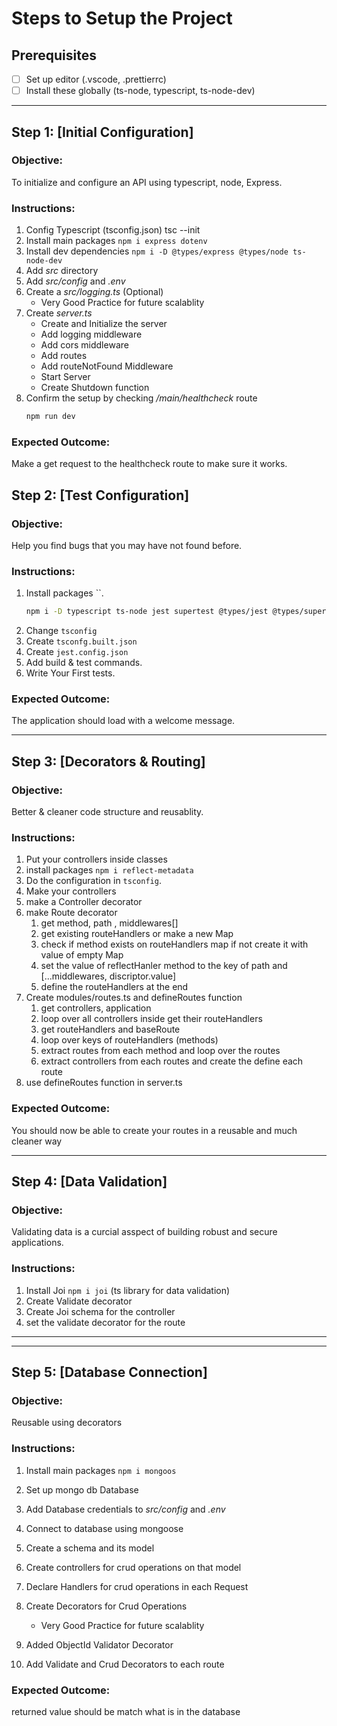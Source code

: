 # **Steps to Setup the Project**

## **Prerequisites**

-   [ ] Set up editor (.vscode, .prettierrc)
-   [ ] Install these globally (ts-node, typescript, ts-node-dev)

---

## **Step 1: [Initial Configuration]**

### **Objective:**

To initialize and configure an API using typescript, node, Express.

### **Instructions:**

1. Config Typescript (tsconfig.json) tsc --init
2. Install main packages `npm i express dotenv`
3. Install dev dependencies `npm i -D @types/express @types/node ts-node-dev`
4. Add _src_ directory
5. Add _src/config_ and _.env_
6. Create a _src/logging.ts_ (Optional)
    - Very Good Practice for future scalablity
7. Create _server.ts_
    - Create and Initialize the server
    - Add logging middleware
    - Add cors middleware
    - Add routes
    - Add routeNotFound Middleware
    - Start Server
    - Create Shutdown function
8. Confirm the setup by checking _/main/healthcheck_ route
    ```bash
    npm run dev
    ```

### **Expected Outcome:**

Make a get request to the healthcheck route to make sure it works.

## **Step 2: [Test Configuration]**

### **Objective:**

Help you find bugs that you may have not found before.

### **Instructions:**

1. Install packages ``.
    ```bash
    npm i -D typescript ts-node jest supertest @types/jest @types/supertest
    ```
2. Change `tsconfig`
3. Create `tsconfg.built.json`
4. Create `jest.config.json`
5. Add build & test commands.
6. Write Your First tests.

### **Expected Outcome:**

The application should load with a welcome message.

---

## **Step 3: [Decorators & Routing]**

### **Objective:**

Better & cleaner code structure and reusablity.

### **Instructions:**

1. Put your controllers inside classes
2. install packages `npm i reflect-metadata`
3. Do the configuration in `tsconfig`.
4. Make your controllers
5. make a Controller decorator
6. make Route decorator
    1. get method, path , middlewares[]
    2. get existing routeHandlers or make a new Map
    3. check if method exists on routeHandlers map if not create it with value of empty Map
    4. set the value of reflectHanler method to the key of path and [...middlewares, discriptor.value]
    5. define the routeHandlers at the end
7. Create modules/routes.ts and defineRoutes function
    1. get controllers, application
    2. loop over all controllers inside get their routeHandlers
    3. get routeHandlers and baseRoute
    4. loop over keys of routeHandlers (methods)
    5. extract routes from each method and loop over the routes
    6. extract controllers from each routes and create the define each route
8. use defineRoutes function in server.ts

### **Expected Outcome:**

You should now be able to create your routes in a reusable and much cleaner way

---

## **Step 4: [Data Validation]**

### **Objective:**

Validating data is a curcial asspect of building robust and secure applications.

### **Instructions:**

1. Install Joi `npm i joi` (ts library for data validation)
2. Create Validate decorator
3. Create Joi schema for the controller
4. set the validate decorator for the route

---

---

## **Step 5: [Database Connection]**

### **Objective:**

Reusable using decorators

### **Instructions:**

1. Install main packages `npm i mongoos`
2. Set up mongo db Database

3. Add Database credentials to _src/config_ and _.env_
4. Connect to database using mongoose
5. Create a schema and its model
6. Create controllers for crud operations on that model
7. Declare Handlers for crud operations in each Request
8. Create Decorators for Crud Operations
    - Very Good Practice for future scalablity
9. Added ObjectId Validator Decorator
10. Add Validate and Crud Decorators to each route

### **Expected Outcome:**

returned value should be match what is in the database
